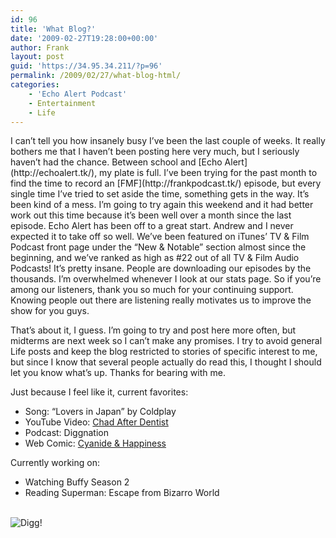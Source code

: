 ```yaml
---
id: 96
title: 'What Blog?'
date: '2009-02-27T19:28:00+00:00'
author: Frank
layout: post
guid: 'https://34.95.34.211/?p=96'
permalink: /2009/02/27/what-blog-html/
categories:
    - 'Echo Alert Podcast'
    - Entertainment
    - Life
---
```


<div src="v5">I can’t tell you how insanely busy I’ve been the last couple of weeks. It really bothers me that I haven’t been posting here very much, but I seriously haven’t had the chance. Between school and [Echo Alert](http://echoalert.tk/), my plate is full. I’ve been trying for the past month to find the time to record an [FMF](http://frankpodcast.tk/) episode, but every single time I’ve tried to set aside the time, something gets in the way. It’s been kind of a mess. I’m going to try again this weekend and it had better work out this time because it’s been well over a month since the last episode. Echo Alert has been off to a great start. Andrew and I never expected it to take off so well. We’ve been featured on iTunes’ TV &amp; Film Podcast front page under the “New &amp; Notable” section almost since the beginning, and we’ve ranked as high as #22 out of all TV &amp; Film Audio Podcasts! It’s pretty insane. People are downloading our episodes by the thousands. I’m overwhelmed whenever I look at our stats page. So if you’re among our listeners, thank you so much for your continuing support. Knowing people out there are listening really motivates us to improve the show for you guys.

That’s about it, I guess. I’m going to try and post here more often, but midterms are next week so I can’t make any promises. I try to avoid general Life posts and keep the blog restricted to stories of specific interest to me, but since I know that several people actually do read this, I thought I should let you know what’s up. Thanks for bearing with me.

Just because I feel like it, current favorites:

- Song: “Lovers in Japan” by Coldplay
- YouTube Video: [Chad After Dentist](http://www.youtube.com/watch?v=sGTAnXqn9Jc)
- Podcast: Diggnation
- Web Comic: [Cyanide &amp; Happiness](http://www.explosm.net/comics/new/)

Currently working on:

- Watching Buffy Season 2
- Reading Superman: Escape from Bizarro World

[](http://digg.com/)  
![Digg!](http://digg.com/img/badges/100x20-digg-button.gif)

</div>